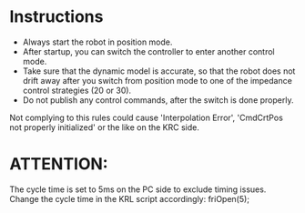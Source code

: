 # Instructions #

- Always start the robot in position mode.
- After startup, you can switch the controller to enter another control mode.
- Take sure that the dynamic model is accurate, so that the robot does not drift away after you switch from position mode to one of the impedance control strategies (20 or 30).
- Do not publish any control commands, after the switch is done properly.

Not complying to this rules could cause 'Interpolation Error', 'CmdCrtPos not properly initialized' or the like on the KRC side.

# ATTENTION: #
The cycle time is set to 5ms on the PC side to exclude timing issues.
Change the cycle time in the KRL script accordingly:
friOpen(5);

